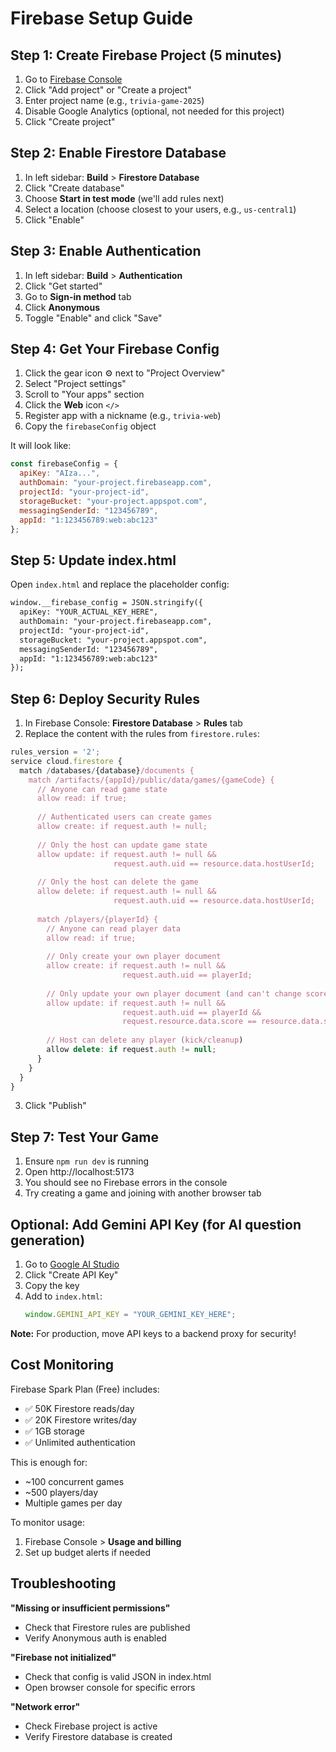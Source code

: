 # Firebase Setup Guide

## Step 1: Create Firebase Project (5 minutes)

1. Go to [Firebase Console](https://console.firebase.google.com)
2. Click "Add project" or "Create a project"
3. Enter project name (e.g., `trivia-game-2025`)
4. Disable Google Analytics (optional, not needed for this project)
5. Click "Create project"

## Step 2: Enable Firestore Database

1. In left sidebar: **Build** > **Firestore Database**
2. Click "Create database"
3. Choose **Start in test mode** (we'll add rules next)
4. Select a location (choose closest to your users, e.g., `us-central1`)
5. Click "Enable"

## Step 3: Enable Authentication

1. In left sidebar: **Build** > **Authentication**
2. Click "Get started"
3. Go to **Sign-in method** tab
4. Click **Anonymous**
5. Toggle "Enable" and click "Save"

## Step 4: Get Your Firebase Config

1. Click the gear icon ⚙️ next to "Project Overview"
2. Select "Project settings"
3. Scroll to "Your apps" section
4. Click the **Web** icon `</>`
5. Register app with a nickname (e.g., `trivia-web`)
6. Copy the `firebaseConfig` object

It will look like:
```javascript
const firebaseConfig = {
  apiKey: "AIza...",
  authDomain: "your-project.firebaseapp.com",
  projectId: "your-project-id",
  storageBucket: "your-project.appspot.com",
  messagingSenderId: "123456789",
  appId: "1:123456789:web:abc123"
};
```

## Step 5: Update index.html

Open `index.html` and replace the placeholder config:

```html
window.__firebase_config = JSON.stringify({
  apiKey: "YOUR_ACTUAL_KEY_HERE",
  authDomain: "your-project.firebaseapp.com",
  projectId: "your-project-id",
  storageBucket: "your-project.appspot.com",
  messagingSenderId: "123456789",
  appId: "1:123456789:web:abc123"
});
```

## Step 6: Deploy Security Rules

1. In Firebase Console: **Firestore Database** > **Rules** tab
2. Replace the content with the rules from `firestore.rules`:

```javascript
rules_version = '2';
service cloud.firestore {
  match /databases/{database}/documents {
    match /artifacts/{appId}/public/data/games/{gameCode} {
      // Anyone can read game state
      allow read: if true;
      
      // Authenticated users can create games
      allow create: if request.auth != null;
      
      // Only the host can update game state
      allow update: if request.auth != null && 
                       request.auth.uid == resource.data.hostUserId;
      
      // Only the host can delete the game
      allow delete: if request.auth != null && 
                       request.auth.uid == resource.data.hostUserId;
      
      match /players/{playerId} {
        // Anyone can read player data
        allow read: if true;
        
        // Only create your own player document
        allow create: if request.auth != null && 
                         request.auth.uid == playerId;
        
        // Only update your own player document (and can't change score)
        allow update: if request.auth != null && 
                         request.auth.uid == playerId &&
                         request.resource.data.score == resource.data.score;
        
        // Host can delete any player (kick/cleanup)
        allow delete: if request.auth != null;
      }
    }
  }
}
```

3. Click "Publish"

## Step 7: Test Your Game

1. Ensure `npm run dev` is running
2. Open http://localhost:5173
3. You should see no Firebase errors in the console
4. Try creating a game and joining with another browser tab

## Optional: Add Gemini API Key (for AI question generation)

1. Go to [Google AI Studio](https://aistudio.google.com/app/apikey)
2. Click "Create API Key"
3. Copy the key
4. Add to `index.html`:
   ```javascript
   window.GEMINI_API_KEY = "YOUR_GEMINI_KEY_HERE";
   ```

**Note:** For production, move API keys to a backend proxy for security!

## Cost Monitoring

Firebase Spark Plan (Free) includes:
- ✅ 50K Firestore reads/day
- ✅ 20K Firestore writes/day
- ✅ 1GB storage
- ✅ Unlimited authentication

This is enough for:
- ~100 concurrent games
- ~500 players/day
- Multiple games per day

To monitor usage:
1. Firebase Console > **Usage and billing**
2. Set up budget alerts if needed

## Troubleshooting

**"Missing or insufficient permissions"**
- Check that Firestore rules are published
- Verify Anonymous auth is enabled

**"Firebase not initialized"**
- Check that config is valid JSON in index.html
- Open browser console for specific errors

**"Network error"**
- Check Firebase project is active
- Verify Firestore database is created
